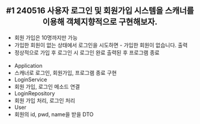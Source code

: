 <div align ="center">

## #1 240516 사용자 로그인 및 회원가입 시스템을 스캐너를 이용해 객체지향적으로 구현해보자.
</div>

* 회원 가입은 10명까지만 가능
* 가입한 회원이 없는 상태에서 로그인을 시도하면 - 가입한 회원이 없습니다. 출력
* 정상적으로 가입 후 로그인 시 로그인 완료 출력된 후 프로그램 종료
  <br> <br>
* Application
* 스캐너로 로그인, 회원가입, 프로그램 종료 구현
* LoginService
* 회원 가입, 로그인 메소드 연결
* LoginRepository
* 회원 가입 처리, 로그인 처리
* User
* 회원의 id, pwd, name을 받을 DTO